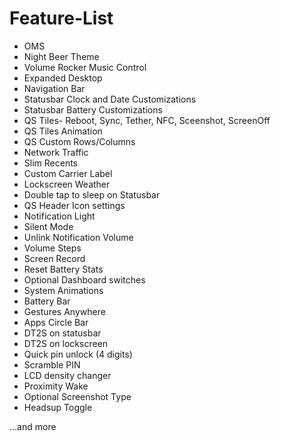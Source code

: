 # Feature-List

- OMS
- Night Beer Theme
- Volume Rocker Music Control
- Expanded Desktop
- Navigation Bar
- Statusbar Clock and Date Customizations
- Statusbar Battery Customizations
- QS Tiles- Reboot, Sync, Tether, NFC, Sceenshot, ScreenOff
- QS Tiles Animation
- QS Custom Rows/Columns
- Network Traffic
- Slim Recents
- Custom Carrier Label
- Lockscreen Weather
- Double tap to sleep on Statusbar
- QS Header Icon settings
- Notification Light
- Silent Mode
- Unlink Notification Volume
- Volume Steps
- Screen Record
- Reset Battery Stats
- Optional Dashboard switches
- System Animations
- Battery Bar
- Gestures Anywhere
- Apps Circle Bar
- DT2S on statusbar
- DT2S on lockscreen
- Quick pin unlock (4 digits)
- Scramble PIN
- LCD density changer
- Proximity Wake
- Optional Screenshot Type
- Headsup Toggle

...and more
